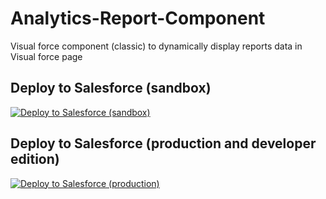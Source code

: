 # Analytics-Report-Component
Visual force component (classic) to dynamically display reports data in Visual force page

## Deploy to Salesforce (sandbox)

<a href="https://githubsfdeploy-sandbox.herokuapp.com/app/githubdeploy/VinceFINET/Analytics-Report-Component?ref=master">  
  <img alt="Deploy to Salesforce (sandbox)" src="https://raw.githubusercontent.com/afawcett/githubsfdeploy/master/deploy.png">
</a>

## Deploy to Salesforce (production and developer edition)

<a href="https://githubsfdeploy.herokuapp.com/app/githubdeploy/VinceFINET/Analytics-Report-Component?ref=master">
  <img alt="Deploy to Salesforce (production)" src="https://raw.githubusercontent.com/afawcett/githubsfdeploy/master/deploy.png">
</a>
